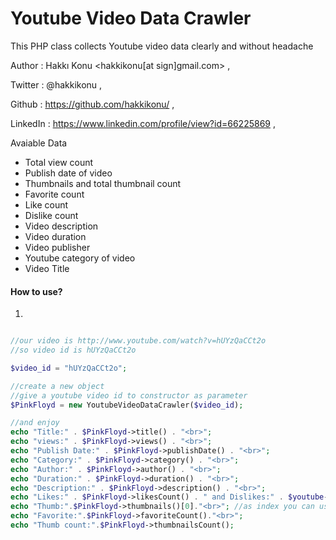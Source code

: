 Youtube Video Data Crawler
==========================

This PHP class collects Youtube video data clearly and without headache

Author        : Hakkı Konu <hakkikonu[at sign]gmail.com> ,

Twitter       : @hakkikonu , 

Github        : https://github.com/hakkikonu/ ,

LinkedIn      : https://www.linkedin.com/profile/view?id=66225869 ,


Avaiable Data
- Total view count
- Publish date of video
- Thumbnails and total thumbnail count
- Favorite count
- Like count
- Dislike count
- Video description
- Video duration
- Video publisher
- Youtube category of video
- Video Title

#### How to use?
1)
```php

//our video is http://www.youtube.com/watch?v=hUYzQaCCt2o
//so video id is hUYzQaCCt2o

$video_id = "hUYzQaCCt2o";

//create a new object
//give a youtube video id to constructor as parameter
$PinkFloyd = new YoutubeVideoDataCrawler($video_id);

//and enjoy
echo "Title:" . $PinkFloyd->title() . "<br>";
echo "views:" . $PinkFloyd->views() . "<br>";
echo "Publish Date:" . $PinkFloyd->publishDate() . "<br>";
echo "Category:" . $PinkFloyd->category() . "<br>";
echo "Author:" . $PinkFloyd->author() . "<br>";
echo "Duration:" . $PinkFloyd->duration() . "<br>";
echo "Description:" . $PinkFloyd->description() . "<br>";
echo "Likes:" . $PinkFloyd->likesCount() . " and Dislikes:" . $youtube->disLikesCount() . "<br>";
echo "Thumb:".$PinkFloyd->thumbnails()[0]."<br>"; //as index you can use 0 to less than thumbnailsCount()
echo "Favorite:".$PinkFloyd->favoriteCount()."<br>";
echo "Thumb count:".$PinkFloyd->thumbnailsCount();

```

